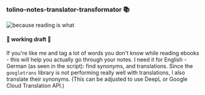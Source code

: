 ### tolino-notes-translator-transformator 📚

![because reading is what](https://media.giphy.com/media/v1.Y2lkPTc5MGI3NjExazJiMDF6anJydWpwNzVyM3RtejJoaXFyMmxiMWgxM25leGRiaGc1ZiZlcD12MV9pbnRlcm5hbF9naWZfYnlfaWQmY3Q9Zw/vcshWqhrsOrywNYY9Y/giphy.gif)
<br/>

#### 🚧 working draft 🚧

If you're like me and tag a lot of words you don't know while reading ebooks - this will help you actually go through your notes. I need it for English - German (as seen in the script): find synonyms, and translations. Since the `googletrans` library is not performing really well with translations, I also translate their synonyms. (This can be adjusted to use DeepL or Google Cloud Translation API.)
